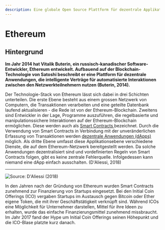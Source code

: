 ```yaml
---
description: Eine globale Open Source Plattform für dezentrale Applikationen
---
```


# Ethereum

## Hintergrund

**Im Jahr 2014 hat Vitalik Buterin, ein russisch-kanadischer Software-Entwickler, Ethereum entwickelt. Aufbauend auf der Blockchain-Technologie von Satoshi beschreibt er eine Plattform für dezentrale Anwendungen, die intelligente Verträge für automatisierte Interaktionen zwischen den Netzwerkteilnehmern nutzen \(Buterin, 2014\).**

Der Technologie-Stack von Ethereum lässt sich dabei in drei Schichten unterteilen. Die erste Ebene besteht aus einem grossen Netzwerk von Computern, die Transaktionen verarbeiten und eine geteilte Datenbank laufend aktualisieren - die Rede ist von der Ethereum-Blockchain. Zweitens sind Entwickler in der Lage, Programme auszuführen, die regelbasierte und manipulationssichere Interaktionen auf der Ethereum-Blockchain ermöglichen. Diese werden auch als [Smart Contracts ](https://lab.ledgerlabs.li/dlt/blockchain/anwendungsgebiete/smart-contracts)bezeichnet. Durch die Verwendung von Smart Contracts in Verbindung mit der unveränderlichen Erfassung von Transaktionen werden [dezentrale Anwendungen \(dApps\)](https://lab.ledgerlabs.li/dlt/blockchain/anwendungsgebiete/dapps) möglich. Als dritte Ebene umfasst diese Applikationsebene verschiedene Dienste, die auf dem Ethereum-Netzwerk bereitgestellt werden. Da solche Anwendungen dezentralisiert sind und vordefinierten Regeln von Smart Contracts folgen, gibt es keine zentrale Fehlerquelle. Infolgedessen kann niemand eine dApp einfach ausschalten. \(D'Aliessi, 2018\)   
****

![Source: D&apos;Aliessi \(2018\)](https://lh3.googleusercontent.com/-bZX3hmBEXVcJujlcBdFrtc0nycmS46-4dkZtkwir7g1sj4ibq260gvEwXWia-uU9upln2H_ig8ARZQr7i0pL8lzx5Oos3gXPkbUarIkVbfsR75ZlV2ZmBXd08n9C2SZ4d4vplEK)

In den Jahren nach der Gründung von Ethereum wurden Smart Contracts zunehmend zur Finanzierung von Startups eingesetzt. Bei den Initial Coin Offerings \(ICO\) vergaben Startups im Austausch gegen Bitcoin oder Ether eigene Token, die mit ihrer Geschäftstätigkeit verknüpft sind. Während ICOs eine Möglichkeit für Unternehmer darstellen, Mittel für ihre Ideen zu erhalten, wurde das einfache Finanzierungsmittel zunehmend missbraucht. Im Jahr 2017 fand der Hype um Initial Coin Offerings seinen Höhepunkt und die ICO-Blase platzte kurz danach.   


